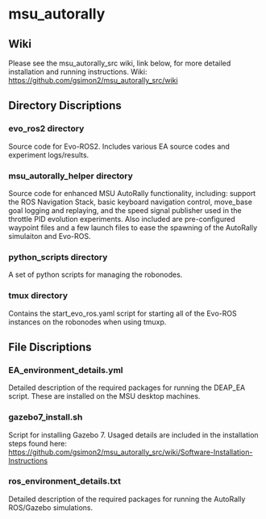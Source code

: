 # msu_autorally #


## Wiki ##
Please see the msu_autorally_src wiki, link below, for more detailed installation and running instructions.
Wiki: https://github.com/gsimon2/msu_autorally_src/wiki


## Directory Discriptions ##
### evo_ros2 directory ###
Source code for Evo-ROS2. Includes various EA source codes and experiment logs/results.

### msu_autorally_helper directory ###
Source code for enhanced MSU AutoRally functionality, including: support the ROS Navigation Stack, basic keyboard navigation control, move_base goal logging and replaying, and the speed signal publisher used in the throttle PID evolution experiments.
Also included are pre-configured waypoint files and a few launch files to ease the spawning of the AutoRally simulaiton and Evo-ROS.

### python_scripts directory ###
A set of python scripts for managing the robonodes.

### tmux directory ###
Contains the start_evo_ros.yaml script for starting all of the Evo-ROS instances on the robonodes when using tmuxp.


## File Discriptions ##
### EA_environment_details.yml ###
Detailed description of the required packages for running the DEAP_EA script. These are installed on the MSU desktop machines.

### gazebo7_install.sh ###
Script for installing Gazebo 7. Usaged details are included in the installation steps found here: https://github.com/gsimon2/msu_autorally_src/wiki/Software-Installation-Instructions


### ros_environment_details.txt ###
Detailed description of the required packages for running the AutoRally ROS/Gazebo simulations.






